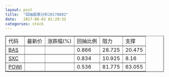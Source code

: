 ```yaml
---
layout: post
title:  "回抽股票分析20170802"
date:   2017-08-02 01:29:32
categories: stock
---
```

<script type="text/javascript">
var stockList = []
stockList.push('gb_bas');
stockList.push('gb_sxc');
stockList.push('gb_powi');
</script>
<table border="1">
 <tr>
 <td>代码</td>
 <td>最新价</td>
 <td>涨跌幅(%)</td>
 <td>回抽比例</td>
 <td>阻力</td>
 <td>支撑</td>
</tr>
  <tr id="bas">
  <td><a href="http://stock.finance.sina.com.cn/usstock/quotes/BAS.html" target="_blank">BAS</a></td><td></td><td></td><td>0.866</td><td>28.725</td><td>20.475</td></tr>
  <tr id="sxc">
  <td><a href="http://stock.finance.sina.com.cn/usstock/quotes/SXC.html" target="_blank">SXC</a></td><td></td><td></td><td>0.834</td><td>10.925</td><td>8.16</td></tr>
  <tr id="powi">
  <td><a href="http://stock.finance.sina.com.cn/usstock/quotes/POWI.html" target="_blank">POWI</a></td><td></td><td></td><td>0.536</td><td>81.775</td><td>63.055</td></tr>
</table>
